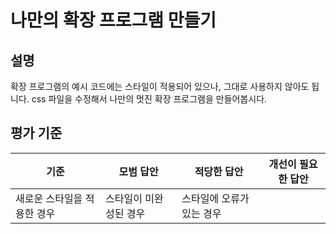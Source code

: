 # 나만의 확장 프로그램 만들기

## 설명

확장 프로그램의 예시 코드에는 스타일이 적용되어 있으나, 그대로 사용하지 않아도 됩니다. css 파일을 수정해서 나만의 멋진 확장 프로그램을 만들어봅시다.

## 평가 기준

기준 | 모범 답안 | 적당한 답안 | 개선이 필요한 답안
--- | --- | --- | ---
 | 새로운 스타일을 적용한 경우 | 스타일이 미완성된 경우 | 스타일에 오류가 있는 경우
